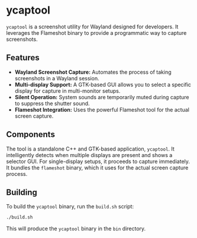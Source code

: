 # ycaptool

`ycaptool` is a screenshot utility for Wayland designed for developers. It leverages the Flameshot binary to provide a programmatic way to capture screenshots.

## Features

*   **Wayland Screenshot Capture:** Automates the process of taking screenshots in a Wayland session.
*   **Multi-display Support:** A GTK-based GUI allows you to select a specific display for capture in multi-monitor setups.
*   **Silent Operation:** System sounds are temporarily muted during capture to suppress the shutter sound.
*   **Flameshot Integration:** Uses the powerful Flameshot tool for the actual screen capture.

## Components

The tool is a standalone C++ and GTK-based application, `ycaptool`. It intelligently detects when multiple displays are present and shows a selector GUI. For single-display setups, it proceeds to capture immediately. It bundles the `flameshot` binary, which it uses for the actual screen capture process.

## Building

To build the `ycaptool` binary, run the `build.sh` script:

```bash
./build.sh
```

This will produce the `ycaptool` binary in the `bin` directory.

